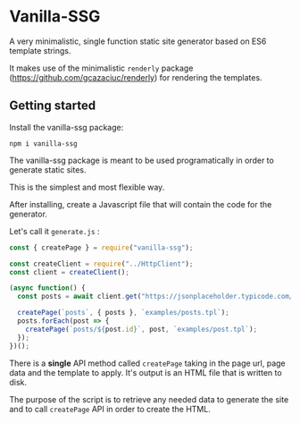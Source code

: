 # Vanilla-SSG

A very minimalistic, single function static site generator
based on ES6 template strings.

It makes use of the minimalistic `renderly` package (https://github.com/gcazaciuc/renderly) for rendering the templates.

## Getting started

Install the vanilla-ssg package:

```console
npm i vanilla-ssg
```

The vanilla-ssg package is meant to be used programatically in order to generate static sites.

This is the simplest and most flexible way.

After installing, create a Javascript file that will contain the code for the generator.

Let's call it `generate.js` :

```javascript
const { createPage } = require("vanilla-ssg");

const createClient = require("../HttpClient");
const client = createClient();

(async function() {
  const posts = await client.get("https://jsonplaceholder.typicode.com/posts");

  createPage(`posts`, { posts }, `examples/posts.tpl`);
  posts.forEach(post => {
    createPage(`posts/${post.id}`, post, `examples/post.tpl`);
  });
})();
```

There is a **single** API method called `createPage` taking in the
page url, page data and the template to apply.
It's output is an HTML file that is written to disk.

The purpose of the script is to retrieve any needed data to generate the site and to call `createPage` API in order to create the HTML.
